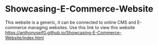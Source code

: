 # Showcasing-E-Commerce-Website
This website is a generic, it can be connected to online CMS and E-commerce managing websites.
Use this link to view this website
https://anthonyseif0.github.io/Showcasing-E-Commerce-Website/index.html
